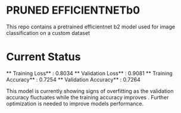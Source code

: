 # PRUNED EFFICIENTNETb0 
This repo contains a pretrained efficientnet b2 model used for image classification on a custom dataset

# Current Status
** Training Loss** : 0.8034
** Validation Loss** : 0.9081
** Training Accuracy** : 0.7254
** Validation Accuracy** : 0.7264

This model is currently showing signs of overfitting as the validation accuracy fluctuates while  the training accuracy improves .  Further optimization is needed to  improve models performance.
